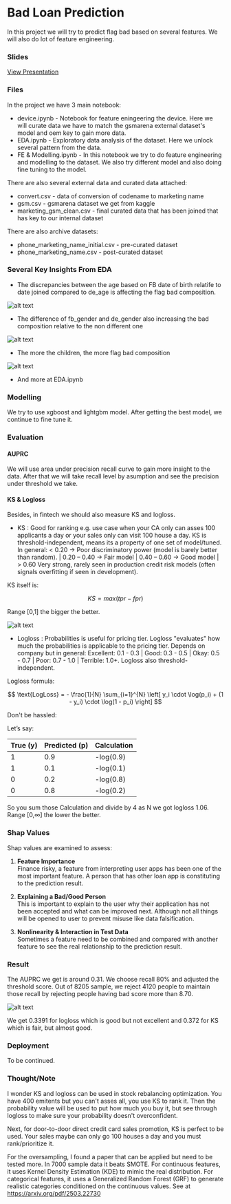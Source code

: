 # Bad Loan Prediction

In this project we will try to predict flag bad based on several features. We will also do lot of feature engineering. 

### Slides

[View Presentation](https://docs.google.com/presentation/d/1bTWVKUndCJmqCgKBjqZI0zwOdDYtS8K9bzRzUUV4K6w/edit?usp=sharing)


### Files

In the project we have 3 main notebook:

- device.ipynb - Notebook for feature eningeering the device. Here we will curate data we have to match the gsmarena external dataset's model and oem key to gain more data.
- EDA.ipynb - Exploratory data analysis of the dataset. Here we unlock several pattern from the data.
- FE & Modelling.ipynb - In this notebook we try to do feature engineering and modelling to the dataset. We also try different model and also doing fine tuning to the model.

There are also several external data and curated data attached:

- convert.csv - data of conversion of codename to marketing name
- gsm.csv - gsmarena dataset we get from kaggle
- marketing_gsm_clean.csv - final curated data that has been joined that has key to our internal dataset

There are also archive datasets:

- phone_marketing_name_initial.csv - pre-curated dataset
- phone_marketing_name.csv - post-curated dataset

### Several Key Insights From EDA

- The discrepancies between the age based on FB date of birth relatife to date joined compared to de_age is affecting the flag bad composition.

![alt text](image-2.png)

- The difference of fb_gender and de_gender also increasing the bad composition relative to the non different one

![alt text](image-1.png)

- The more the children, the more flag bad composition

![alt text](image.png)

- And more at EDA.ipynb


### Modelling

We try to use xgboost and lightgbm model. After getting the best model, we continue to fine tune it.

### Evaluation

#### AUPRC

We will use area under precision recall curve to gain more insight to the data. After that we will take recall level by asumption and see the precision under threshold we take.

#### KS & Logloss

Besides, in fintech we should also measure KS and logloss.

- KS : Good for ranking e.g. use case when your CA only can asses 100 applicants a day or your sales only can visit 100 house a day. KS is threshold-independent, means its a property of one set of model/tuned. In general: < 0.20 → Poor discriminatory power (model is barely better than random). | 0.20 – 0.40 → Fair model | 0.40 – 0.60 → Good model | > 0.60 Very strong, rarely seen in production credit risk models (often signals overfitting if seen in development).

KS itself is:

$$
KS = max(tpr-fpr)
$$

Range [0,1] the bigger the better.

![alt text](image-3.png)

- Logloss : Probabilities is useful for pricing tier. Logloss "evaluates" how much the probabilities is applicable to the pricing tier. Depends on company but in general: Excellent: 0.1 - 0.3 | Good: 0.3 - 0.5 | Okay: 0.5 - 0.7 | Poor: 0.7 - 1.0 | Terrible: 1.0+. Logloss also threshold-independent.

Logloss formula:

$$
\text{LogLoss} = - \frac{1}{N} \sum_{i=1}^{N} \left[ y_i \cdot \log(p_i) + (1 - y_i) \cdot \log(1 - p_i) \right]
$$

Don't be hassled:

Let’s say:

| True (y) | Predicted (p) | Calculation  |
| -------- | ------------- | ------------ |
| 1        | 0.9           | -log(0.9)    |
| 1        | 0.1           | -log(0.1)    |
| 0        | 0.2           | -log(0.8)    |
| 0        | 0.8           | -log(0.2)    |

So you sum those Calculation and divide by 4 as N we got logloss 1.06. Range [0,∞] the lower the better.

### Shap Values

Shap values are examined to assess:
1. **Feature Importance**  
Finance risky, a feature from interpreting user apps has been one of the most important feature. A person that has other loan app is constituting to the prediction result.

2. **Explaining a Bad/Good Person**  
This is important to explain to the user why their application has not been accepted and what can be improved next. Although not all things will be opened to user to prevent misuse like data falsification.

3. **Nonlinearity & Interaction in Test Data**  
Sometimes a feature need to be combined and compared with another feature to see the real relationship to the prediction result.

### Result

The AUPRC we get is around 0.31. We choose recall 80% and adjusted the threshold score. Out of 8205 sample, we reject 4120 people to maintain those recall by rejecting people having bad score more than 8.70.

![alt text](image-4.png)

We get 0.3391 for logloss which is good but not excellent and 0.372 for KS which is fair, but almost good.

### Deployment

To be continued.

### Thought/Note

I wonder KS and logloss can be used in stock rebalancing optimization. You have 400 emitents but you can't asses all, you use KS to rank it. Then the probability value will be used to put how much you buy it, but see through logloss to make sure your probability doesn't overconfident.

Next, for door-to-door direct credit card sales promotion, KS is perfect to be used. Your sales maybe can only go 100 houses a day and you must rank/prioritize it.

For the oversampling, I found a paper that can be applied but need to be tested more. In 7000 sample data it beats SMOTE. For continuous features, it uses Kernel Density Estimation (KDE) to mimic the real distribution. For categorical features, it uses a Generalized Random Forest (GRF) to generate realistic categories conditioned on the continuous values. See at https://arxiv.org/pdf/2503.22730